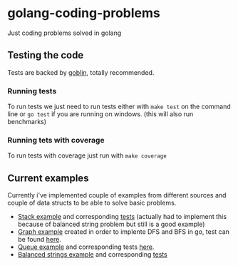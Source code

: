 # golang-coding-problems
Just coding problems solved in golang

## Testing the code
Tests are backed by [goblin](https://github.com/franela/goblin), totally recommended.

### Running tests
To run tests we just need to run tests either with `make test` on the command line or `go test` if you are running on windows. (this will also run benchmarks)

### Running tets with coverage
To run tests with coverage just run with `make coverage`

## Current examples
Currently i've implemented couple of examples from different sources and couple of data structs to be able to solve basic problems.
 - [Stack example](stack.go) and corresponding [tests](stack_test.go) (actually had to implement this because of balanced string problem but still is a good example)
 - [Graph example](graph.go) created in order to implente DFS and BFS in go, test can be found [here](graph_test.go).
 - [Queue example](queue.go) and corresponding tests [here](queue_test.go).
 - [Balanced strings example](balanced_strings.go) and corresponding [tests](balanced_strings_test.go)


